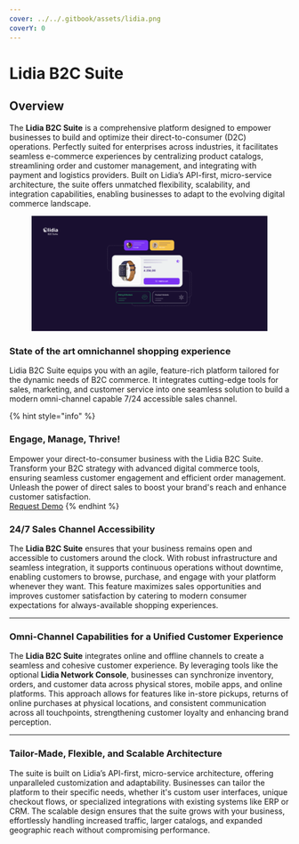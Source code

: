 ```yaml
---
cover: ../../.gitbook/assets/lidia.png
coverY: 0
---
```


# Lidia B2C Suite

## Overview

The **Lidia B2C Suite** is a comprehensive platform designed to empower businesses to build and optimize their direct-to-consumer (D2C) operations. Perfectly suited for enterprises across industries, it facilitates seamless e-commerce experiences by centralizing product catalogs, streamlining order and customer management, and integrating with payment and logistics providers. Built on Lidia’s API-first, micro-service architecture, the suite offers unmatched flexibility, scalability, and integration capabilities, enabling businesses to adapt to the evolving digital commerce landscape.

<figure><img src="../../.gitbook/assets/B2C.png" alt=""><figcaption></figcaption></figure>

### State of the art omnichannel shopping experience

Lidia B2C Suite equips you with an agile, feature-rich platform tailored for the dynamic needs of B2C commerce. It integrates cutting-edge tools for sales, marketing, and customer service into one seamless solution to build a modern omni-channel capable 7/24 accessible sales channel.

{% hint style="info" %}
### Engage, Manage, Thrive!

Empower your direct-to-consumer business with the Lidia B2C Suite. Transform your B2C strategy with advanced digital commerce tools, ensuring seamless customer engagement and efficient order management. Unleash the power of direct sales to boost your brand's reach and enhance customer satisfaction.\
[Request Demo](https://www.lidiacommerce.com/get-in-touch)
{% endhint %}

### 24/7 Sales Channel Accessibility

The **Lidia B2C Suite** ensures that your business remains open and accessible to customers around the clock. With robust infrastructure and seamless integration, it supports continuous operations without downtime, enabling customers to browse, purchase, and engage with your platform whenever they want. This feature maximizes sales opportunities and improves customer satisfaction by catering to modern consumer expectations for always-available shopping experiences.

***

### Omni-Channel Capabilities for a Unified Customer Experience

The **Lidia B2C Suite** integrates online and offline channels to create a seamless and cohesive customer experience. By leveraging tools like the optional **Lidia Network Console**, businesses can synchronize inventory, orders, and customer data across physical stores, mobile apps, and online platforms. This approach allows for features like in-store pickups, returns of online purchases at physical locations, and consistent communication across all touchpoints, strengthening customer loyalty and enhancing brand perception.

***

### Tailor-Made, Flexible, and Scalable Architecture

The suite is built on Lidia’s API-first, micro-service architecture, offering unparalleled customization and adaptability. Businesses can tailor the platform to their specific needs, whether it's custom user interfaces, unique checkout flows, or specialized integrations with existing systems like ERP or CRM. The scalable design ensures that the suite grows with your business, effortlessly handling increased traffic, larger catalogs, and expanded geographic reach without compromising performance.
